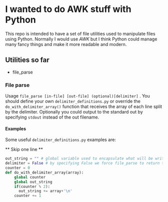 # I wanted to do AWK stuff with Python

This repo is intended to have a set of file utilities used to manipulate files using Python.
Normally I would use *AWK* but I think Python could manage many fancy things and make it more readable and modern.

## Utilities so far
- file_parse

### File parse
Usage `file_parse [in-file] [out-file] (optional)[delimiter]` .
You should define your own `delimiter_definitions.py` or override the `do_with_delimiter_array()` function that receives the array of each line split by the delimiter.
Optionally you could output to the standard out by specifying `stdout` instead of the out filename.


#### Examples
Some useful `delimiter_definitions.py` examples are:

** Skip one line **

```python
out_string = "" # global variable used to encapsulate what will be written to the out file
delimiter = False # by specifying False we force file_parse to return the whole line without splitting and making an array based on the delimiter
counter = 0
def do_with_delimiter_array(array):
    global counter
    global out_string
    if(counter % 2):
      out_string += array+'\n'
    counter += 1
```
